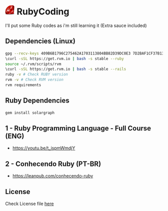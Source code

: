 <h1>
    <img width=30px src="./img/ruby-icon.png"> RubyCoding 
</h1>
I'll put some Ruby codes as i'm still learning it (Extra sauce included)

## Dependencies (Linux)
```sh
gpg --recv-keys 409B6B1796C275462A1703113804BB82D39DC0E3 7D2BAF1CF37B13E2069D6956105BD0E739499BDB
\curl -sSL https://get.rvm.io | bash -s stable --ruby
source ~/.rvm/scripts/rvm
\curl -sSL https://get.rvm.io | bash -s stable --rails
ruby -v # Check RUBY version
rvm -v # Check RVM version
rvm requirements
```
## Ruby Dependencies
```ruby
gem install solargraph
```

## 1 - Ruby Programming Language - Full Course (ENG)
- https://youtu.be/t_ispmWmdjY

## 2 - Conhecendo Ruby (PT-BR)
- https://leanpub.com/conhecendo-ruby

## License

Check License file [here](LICENSE)